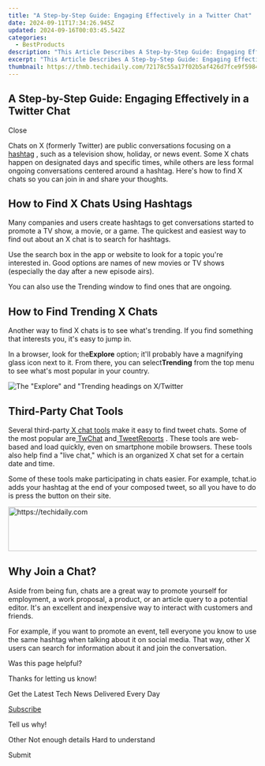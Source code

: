```yaml
---
title: "A Step-by-Step Guide: Engaging Effectively in a Twitter Chat"
date: 2024-09-11T17:34:26.945Z
updated: 2024-09-16T00:03:45.542Z
categories:
  - BestProducts
description: "This Article Describes A Step-by-Step Guide: Engaging Effectively in a Twitter Chat"
excerpt: "This Article Describes A Step-by-Step Guide: Engaging Effectively in a Twitter Chat"
thumbnail: https://thmb.techidaily.com/72178c55a17f02b5af426d7fce9f5984667c0f559291ba6b4b11d31fc14a8936.jpg
---
```


## A Step-by-Step Guide: Engaging Effectively in a Twitter Chat

Close 

 Chats on X (formerly Twitter) are public conversations focusing on a[ hashtag](https://www.lifewire.com/what-is-a-hashtag-on-twitter-3486592) , such as a television show, holiday, or news event. Some X chats happen on designated days and specific times, while others are less formal ongoing conversations centered around a hashtag. Here's how to find X chats so you can join in and share your thoughts.

##  How to Find X Chats Using Hashtags 

 Many companies and users create hashtags to get conversations started to promote a TV show, a movie, or a game. The quickest and easiest way to find out about an X chat is to search for hashtags.

 Use the search box in the app or website to look for a topic you're interested in. Good options are names of new movies or TV shows (especially the day after a new episode airs).

 You can also use the Trending window to find ones that are ongoing.

##  How to Find Trending X Chats 

 Another way to find X chats is to see what's trending. If you find something that interests you, it's easy to jump in.

 In a browser, look for the**Explore** option; it'll probably have a magnifying glass icon next to it. From there, you can select**Trending** from the top menu to see what's most popular in your country.

![The "Explore" and "Trending headings on X/Twitter](https://www.lifewire.com/thmb/AKGO9VmbhK7GCu5WmH57gFPoDaA=/1500x0/filters:no_upscale():max_bytes(150000):strip_icc():format(webp)/Trending-a5a1d32895de4fcfa8dbca27da85ea2d.jpg) 

  
## Third-Party Chat Tools 

 Several third-party[ X chat tools](https://www.lifewire.com/tools-to-follow-twitter-hashtags-3486076) make it easy to find tweet chats. Some of the most popular are[ TwChat](http://twchat.com/) and[ TweetReports](https://www.tweetreports.com/twitter-chat-schedule/) . These tools are web-based and load quickly, even on smartphone mobile browsers. These tools also help find a "live chat," which is an organized X chat set for a certain date and time.

 Some of these tools make participating in chats easier. For example, tchat.io adds your hashtag at the end of your composed tweet, so all you have to do is press the button on their site.

<!-- affiliate ads begin -->
<a href="https://zebaoaffiliateprogram.pxf.io/c/5597632/2137973/21526" target="_top" id="2137973">
  <img src="//a.impactradius-go.com/display-ad/21526-2137973" border="0" alt="https://techidaily.com" width="728" height="90"/>
</a>
<img height="0" width="0" src="https://zebaoaffiliateprogram.pxf.io/i/5597632/2137973/21526" style="position:absolute;visibility:hidden;" border="0" />
<!-- affiliate ads end -->

## Why Join a Chat? 

 Aside from being fun, chats are a great way to promote yourself for employment, a work proposal, a product, or an article query to a potential editor. It's an excellent and inexpensive way to interact with customers and friends.

 For example, if you want to promote an event, tell everyone you know to use the same hashtag when talking about it on social media. That way, other X users can search for information about it and join the conversation.

Was this page helpful?

Thanks for letting us know!

 Get the Latest Tech News Delivered Every Day

[ Subscribe ](https://www.lifewire.com/#) 

Tell us why!

 Other  Not enough details  Hard to understand 

 Submit 

<ins class="adsbygoogle"
     style="display:block"
     data-ad-format="autorelaxed"
     data-ad-client="ca-pub-7571918770474297"
     data-ad-slot="1223367746"></ins>

<ins class="adsbygoogle"
     style="display:block"
     data-ad-client="ca-pub-7571918770474297"
     data-ad-slot="8358498916"
     data-ad-format="auto"
     data-full-width-responsive="true"></ins>



